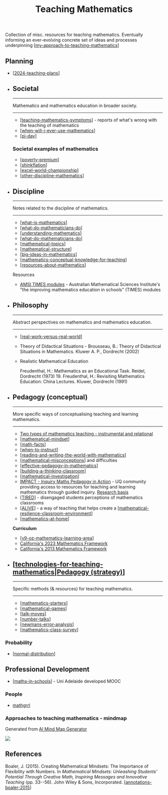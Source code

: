﻿---
tags: mathematics, teaching
title: Teaching Mathematics
type: index
---
Collection of misc. resources for teaching mathematics. Eventually informing an ever-evolving concrete set of ideas and processes underpinning [[my-approach-to-teaching-mathematics]]

## Planning

- [[2024-teaching-plans]]

<div class="grid cards" markdown>

- ## Societal

    ---

    Mathematics and mathematics education in broader society.

    ---

    - [[teaching-mathematics-symptoms]] - reports of what's wrong with the teaching of mathematics
    - [[when-will-i-ever-use-mathematics]]
    - [[pi-day]]

    ### Societal examples of mathematics

    - [[poverty-premium]]
    - [[shinkflation]]
    - [[excel-world-championship]]
    - [[other-discipline-mathematics]]

- ## Discipline

    ---

    Notes related to the discipline of mathematics.

    ---

    - [[what-is-mathematics]]
    - [[what-do-mathematicians-do]]
    - [[understanding-mathematics]]
    - [[what-do-mathematicians-do]]
    - [[mathematical-topics]]
    - [[mathematical-structure]]
    - [[big-ideas-in-mathematics]]
    - [[mathematics-conceptual-knowledge-for-teaching]]
    - [[resources-about-mathematics]]

    Resources

    - [AMSI TIMES modules](http://schools.amsi.org.au/times-modules/) - Australian Mathematical Sciences Institute's "the improving mathematics education in schools" (TIMES) modules

- ## Philosophy

    ---

    Abstract perspectives on mathematics and mathematics education.

    ---

    - [[real-work-versus-real-world]]
    - Theory of Didactical Situations - Brousseau, B.: Theory of Didactical Situations in Mathematics. Kluwer A. P., Dordrecht (2002)
    - Realistic Mathematical Education  

        Freudenthal, H.: Mathematics as an Educational Task. Reidel, Dordrecht (1973) 19. 
        Freudenthal, H.: Revisiting Mathematics Education: China Lectures. Kluwer, Dordrecht (1991)

- ## Pedagogy (conceptual)

    ---

    More specific ways of conceptualising teaching and learning mathematics.

    ---

    - [Two types of mathematics teaching - instrumental and relational](instrumental-relational-mathematics.md) 
    - [[mathematical-mindset]]
    - [[math-facts]]
    - [[when-to-instruct]]
    - [[reading-and-writing-the-world-with-mathematics]]
    - [[mathematical-misconceptions]] and difficulties
    - [[effective-pedagogy-in-mathematics]]
    - [[building-a-thinking-classroom]]
    - [[mathematical-investigation]]
    - [IMPACT - Inquiry Maths Pedagogy in Action](https://www.mathsinquiry.com/) - UQ community providing access to resources for teaching and learning mathematics through guided inquiry. [Research basis](https://education.uq.edu.au/project/mathematical-inquiry)
    - [[TIRED]] - disengaged students perceptions of mathematics classrooms
    - [[ALIVE]] - a way of teaching that helps create a [[mathematical-resilience-classroom-environment]]
    - [[mathematics-at-home]]

    __Curriculum__

    - [[v9-oz-mathematics-learning-area]]
    - [California's 2023 Mathematics Framework](https://www.cde.ca.gov/ci/ma/cf/)
    - [California's 2013 Mathematics Framework](https://www.cde.ca.gov/ci/ma/cf/mathfwchapters.asp)

- ## [[technologies-for-teaching-mathematics|Pedagogy (strategy)]]

    ---

    Specific methods (& resources) for teaching mathematics.

    ---

    - [[mathematics-starters]]
    - [[mathematical-games]]
    - [[talk-moves]]
    - [[number-talks]]
    - [[newmans-error-analysis]]
    - [[mathematics-class-survey]]

</div>



### Probability

- [[normal-distribution]]


## Professional Development

- [[maths-in-schools]] - Uni Adelaide developed MOOC

### People

- [mathgrrl](https://mathgrrl.com/)

### Approaches to teaching mathematics - mindmap

Generated from [AI Mind Map Generator](https://ferusandbeyond-mind-map-generation-main-7p68z9.streamlit.app/)

![](https://djon.es/assets/memex/sense/Teaching/Mathematics/images/mindMapApproachsMath.png)

## References

Boaler, J. (2015). Creating Mathematical Mindsets: The Importance of Flexibility with Numbers. In *Mathematical Mindsets: Unleashing Students' Potential Through Creative Math, Inspiring Messages and Innovative Teaching* (pp. 33--56). John Wiley & Sons, Incorporated. [[annotations-boaler-2015]]

[//begin]: # "Autogenerated link references for markdown compatibility"
[my-approach-to-teaching-mathematics]: my-approach-to-teaching-mathematics "My approach to teaching mathematics"
[2024-teaching-plans]: 2024-teaching-plans "Plans for teaching in 2024"
[teaching-mathematics-symptoms]: teaching-mathematics-symptoms "Symptoms of the state of mathematics teaching"
[when-will-i-ever-use-mathematics]: when-will-i-ever-use-mathematics "When will I ever use mathematics"
[pi-day]: pi-day "PI Day (International day of mathematics)"
[poverty-premium]: poverty-premium "Poverty Premium"
[shinkflation]: shinkflation "Shrinkflation"
[excel-world-championship]: excel-world-championship "Excel World Championship"
[other-discipline-mathematics]: other-discipline-mathematics "Other Discipline Mathematics"
[what-is-mathematics]: what-is-mathematics "What is mathematics"
[what-do-mathematicians-do]: what-do-mathematicians-do "What do mathematicians do?"
[understanding-mathematics]: understanding-mathematics "Understanding Mathematics"
[mathematical-topics]: mathematical-topics "Mathematical Topics"
[mathematical-structure]: mathematical-structure "Mathematical structure"
[big-ideas-in-mathematics]: big-ideas-in-mathematics "Big ideas in mathematics"
[mathematics-conceptual-knowledge-for-teaching]: mathematics-conceptual-knowledge-for-teaching "Mathematics Conceptual Knowledge for Teaching (MCKT)"
[resources-about-mathematics]: resources/resources-about-mathematics "Resources delving deeper into mathematics"
[real-work-versus-real-world]: real-work-versus-real-world "Real work versus Real world"
[mathematical-mindset]: mathematical-mindset "Mathematical Mindset"
[math-facts]: math-facts "Math Facts"
[when-to-instruct]: when-to-instruct "when-to-instruct"
[reading-and-writing-the-world-with-mathematics]: reading-and-writing-the-world-with-mathematics "Reading and writing the world with mathematics"
[mathematical-misconceptions]: math-misconceptions/mathematical-misconceptions "Mathematical misconceptions and difficulties"
[effective-pedagogy-in-mathematics]: effective-pedagogy-in-mathematics "Effective pedagogy in mathematics"
[building-a-thinking-classroom]: building-a-thinking-classroom "Building a thinking classroom"
[mathematical-investigation]: cser-mooc/mathematical-investigation "Mathematical Investigation"
[TIRED]: tired "TIRED"
[ALIVE]: alive "ALIVE"
[mathematical-resilience-classroom-environment]: mathematical-resilience-classroom-environment "mathematical-resilience-classroom-environment"
[mathematics-at-home]: mathematics-at-home "Mathematics at home"
[v9-oz-mathematics-learning-area]: ../Curriculum/v9-oz-mathematics-learning-area "Mathematics learning area - Australian Curriculum v9"
[technologies-for-teaching-mathematics|Pedagogy (strategy)]: technologies-for-teaching-mathematics "Technologies for teaching mathematics"
[mathematics-starters]: mathematics-starters "Starter activities for mathematics"
[mathematical-games]: mathematical-games "Mathematical games"
[talk-moves]: talk-moves "Talk moves"
[number-talks]: number-talks "Number talks"
[newmans-error-analysis]: newmans-error-analysis "Newman's error analysis"
[mathematics-class-survey]: mathematics-class-survey "Mathematics Class Survey"
[normal-distribution]: probability/normal-distribution "Normal (Gaussian) distribution"
[maths-in-schools]: maths-in-schools "Maths in Schools Online: Year 7 - 10 course"
[annotations-boaler-2015]: annotations-boaler-2015 "Creating mathematical mindsets - annotations"
[//end]: # "Autogenerated link references"